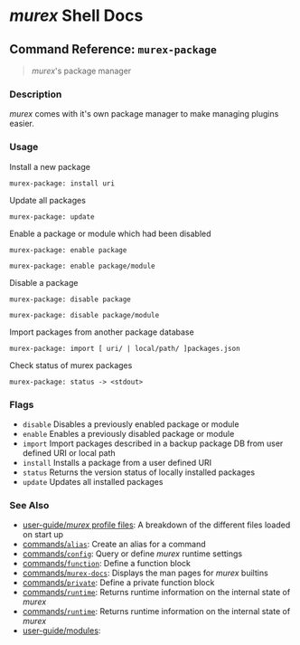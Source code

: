 # _murex_ Shell Docs

## Command Reference: `murex-package`

> _murex_'s package manager

### Description

_murex_ comes with it's own package manager to make managing plugins easier.

### Usage

Install a new package

    murex-package: install uri
    
Update all packages

    murex-package: update
    
Enable a package or module which had been disabled

    murex-package: enable package
    
    murex-package: enable package/module
    
Disable a package

    murex-package: disable package
    
    murex-package: disable package/module
    
Import packages from another package database

    murex-package: import [ uri/ | local/path/ ]packages.json
    
Check status of murex packages

    murex-package: status -> <stdout>

### Flags

* `disable`
    Disables a previously enabled package or module
* `enable`
    Enables a previously disabled package or module
* `import`
    Import packages described in a backup package DB from user defined URI or local path
* `install`
    Installs a package from a user defined URI
* `status`
    Returns the version status of locally installed packages
* `update`
    Updates all installed packages

### See Also

* [user-guide/_murex_ profile files](../user-guide/profile.md):
  A breakdown of the different files loaded on start up
* [commands/`alias`](../commands/alias.md):
  Create an alias for a command
* [commands/`config`](../commands/config.md):
  Query or define _murex_ runtime settings
* [commands/`function`](../commands/function.md):
  Define a function block
* [commands/`murex-docs`](../commands/murex-docs.md):
  Displays the man pages for _murex_ builtins
* [commands/`private`](../commands/private.md):
  Define a private function block
* [commands/`runtime`](../commands/runtime.md):
  Returns runtime information on the internal state of _murex_
* [commands/`runtime`](../commands/runtime.md):
  Returns runtime information on the internal state of _murex_
* [user-guide/modules](../user-guide/modules.md):
  